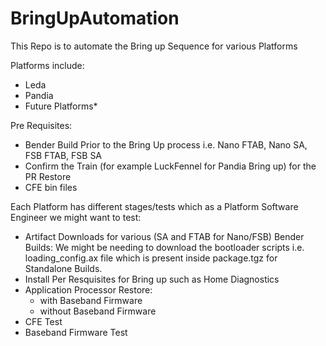 # BringUpAutomation


This Repo is to automate the Bring up Sequence for various Platforms

Platforms include: 
- Leda 
- Pandia
- Future Platforms*

Pre Requisites:
- Bender Build Prior to the Bring Up process i.e. Nano FTAB, Nano SA, FSB FTAB, FSB SA
- Confirm the Train (for example LuckFennel for Pandia Bring up) for the PR Restore
- CFE bin files

Each Platform has different stages/tests which as a Platform Software Engineer we might want to test:

- Artifact Downloads for various (SA and FTAB for Nano/FSB) Bender Builds: We might be needing to download the bootloader scripts i.e. loading_config.ax file which is present inside package.tgz for Standalone Builds.
- Install Per Resquisites for Bring up such as Home Diagnostics
- Application Processor Restore: 
  - with Baseband Firmware
  - without Baseband Firmware
- CFE Test 
- Baseband Firmware Test

